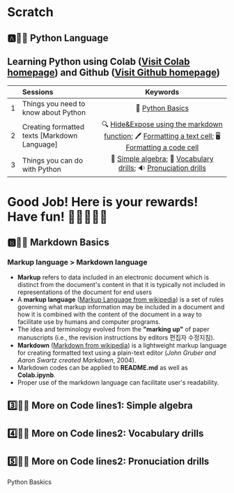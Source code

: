 # Scratch

## :a::hamster::paw_prints: Python Language
## **Learning Python** using **Colab** ([Visit Colab homepage](https://colab.research.google.com/?utm_source=scs-index)) and **Github** ([Visit Github homepage](https://github.com/))

|  | Sessions | Keywords |
|:--|:---|:---:|
| 1 | Things you need to know about Python | 🔩 [Python Basics](https://github.com/ms624atyale/Scratch/blob/main/Python_Basics.ipynb) |  
| 2 | Creating formatted texts [Markdown Language] | 🔍 [Hide&Expose using the markdown function](https://github.com/ms624atyale/Scratch/blob/main/Markdown1_Hide%26Expose_ModifiedfromMK316.ipynb); 🖊️  [Formatting a text cell](https://github.com/ms624atyale/Scratch/blob/main/TextCells_Format_ModifiedfromMK316.ipynb);       🖥️ [Formatting a code cell](https://github.com/ms624atyale/Scratch/blob/main/CodeCells_Basic_.ipynb)|
| 3 | Things you can do with Python | 🎒 [Simple algebra]();  📖 [Vocabulary drills]();  🔉 [Pronuciation drills]() |  


# Good Job! Here is your rewards! Have fun! :icecream::tropical_drink::cake::apple::watermelon:



## :b::hamster::paw_prints: Markdown Basics
### Markup language > Markdown language
- **Markup** refers to data included in an electronic document which is distinct from the document's content in that it is typically not included in representations of the document for end users
- A **markup language** ([Markup Language from wikipedia](https://en.wikipedia.org/wiki/Markup_language)) is a set of rules governing what markup information may be included in a document and how it is combined with the content of the document in a way to facilitate use by humans and computer programs.
- The idea and terminology evolved from the **"marking up"** of paper manuscripts (i.e., the revision instructions by editors 편집자 수정지침).
- **Markdown** ([Markdown from wikipedia](https://en.wikipedia.org/wiki/Markdown)) is a lightweight markup language for creating formatted text using a plain-text editor (_John Gruber and Aaron Swartz created Markdown_, 2004). 
- Markdown codes can be applied to **README.md** as well as **Colab.ipynb**.
- Proper use of the markdown language can facilitate user's readability.    

## :three::hamster::paw_prints: More on Code lines1: Simple algebra






## :four::hamster::paw_prints: More on Code lines2: Vocabulary drills






## :five::hamster::paw_prints: More on Code lines2: Pronuciation drills

Python Baskics
